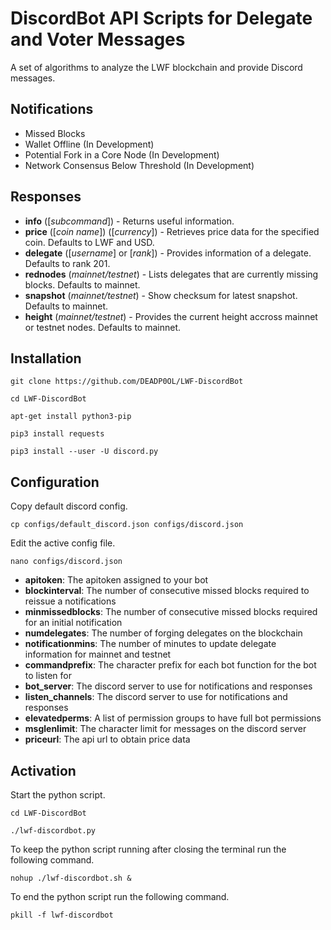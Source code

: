 # DiscordBot API Scripts for Delegate and Voter Messages

A set of algorithms to analyze the LWF blockchain and provide Discord messages.

## Notifications

- Missed Blocks
- Wallet Offline (In Development)
- Potential Fork in a Core Node (In Development)
- Network Consensus Below Threshold (In Development)

## Responses

- **info** ([*subcommand*]) - Returns useful information.
- **price** ([*coin name*]) ([*currency*]) - Retrieves price data for the specified coin. Defaults to LWF and USD.
- **delegate** ([*username*] or [*rank*]) - Provides information of a delegate. Defaults to rank 201.
- **rednodes** (*mainnet/testnet*) - Lists delegates that are currently missing blocks. Defaults to mainnet.
- **snapshot** (*mainnet/testnet*) - Show checksum for latest snapshot. Defaults to mainnet.
- **height** (*mainnet/testnet*) - Provides the current height accross mainnet or testnet nodes. Defaults to mainnet.

## Installation

```git clone https://github.com/DEADP0OL/LWF-DiscordBot```

```cd LWF-DiscordBot```

```apt-get install python3-pip```

```pip3 install requests```

```pip3 install --user -U discord.py```

## Configuration

Copy default discord config.

```cp configs/default_discord.json configs/discord.json```

Edit the active config file.

```nano configs/discord.json```

- **apitoken**: The apitoken assigned to your bot
- **blockinterval**: The number of consecutive missed blocks required to reissue a notifications
- **minmissedblocks**: The number of consecutive missed blocks required for an initial notification
- **numdelegates**: The number of forging delegates on the blockchain
- **notificationmins**: The number of minutes to update delegate information for mainnet and testnet
- **commandprefix**: The character prefix for each bot function for the bot to listen for
- **bot_server**: The discord server to use for notifications and responses
- **listen_channels**: The discord server to use for notifications and responses
- **elevatedperms**: A list of permission groups to have full bot permissions
- **msglenlimit**: The character limit for messages on the discord server
- **priceurl**: The api url to obtain price data

## Activation

Start the python script.

```cd LWF-DiscordBot```

```./lwf-discordbot.py```

To keep the python script running after closing the terminal run the following command.

```nohup ./lwf-discordbot.sh &```

To end the python script run the following command.

```pkill -f lwf-discordbot```
